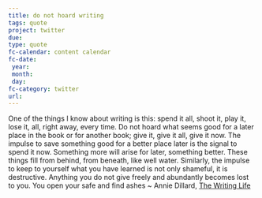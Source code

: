 ```yaml
---
title: do not hoard writing
tags: quote
project: twitter
due: 
type: quote
fc-calendar: content calendar
fc-date:
 year: 
 month: 
 day: 
fc-category: twitter
url:
---
```


One of the things I know about writing is this: spend it all, shoot it, play it, lose it, all, right away, every time. Do not hoard what seems good for a later place in the book or for another book; give it, give it all, give it now. The impulse to save something good for a better place later is the signal to spend it now. Something more will arise for later, something better. These things fill from behind, from beneath, like well water. Similarly, the impulse to keep to yourself what you have learned is not only shameful, it is destructive. Anything you do not give freely and abundantly becomes lost to you. You open your safe and find ashes ~ Annie Dillard, [The Writing Life](https://emea01.safelinks.protection.outlook.com/?url=https%3A%2F%2Flondonwriterssalon.us4.list-manage.com%2Ftrack%2Fclick%3Fu%3D8b047263967451488070a8ad0%26id%3D53f1574ecd%26e%3Dd0baf97615&data=04%7C01%7C%7C97e882b8572c48b077b008d941e86e1e%7C84df9e7fe9f640afb435aaaaaaaaaaaa%7C1%7C0%7C637613288793526251%7CUnknown%7CTWFpbGZsb3d8eyJWIjoiMC4wLjAwMDAiLCJQIjoiV2luMzIiLCJBTiI6Ik1haWwiLCJXVCI6Mn0%3D%7C1000&sdata=1FypiY9roAoWfkqm%2Fk4K6SUwezxZftUW5pdHBfthFIM%3D&reserved=0 "Protected by Outlook: https://londonwriterssalon.us4.list-manage.com/track/click?u=8b047263967451488070a8ad0&id=53f1574ecd&e=d0baf97615. Click or tap to follow the link.")